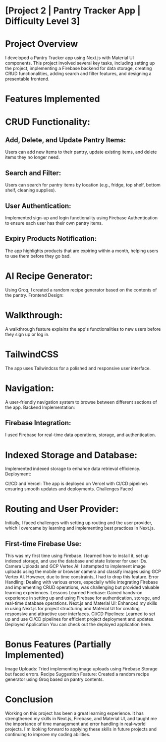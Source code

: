 # [Project 2 | Pantry Tracker App | Difficulty Level 3]
# Project Overview
I developed a Pantry Tracker app using Next.js with Material UI components. This project involved several key tasks, including setting up the project, implementing a Firebase backend for data storage, creating CRUD functionalities, adding search and filter features, and designing a presentable frontend.

# Features Implemented
# CRUD Functionality:

## Add, Delete, and Update Pantry Items:
Users can add new items to their pantry, update existing items, and delete items they no longer need.
## Search and Filter:
Users can search for pantry items by location (e.g., fridge, top shelf, bottom shelf, cleaning supplies).
## User Authentication: 
Implemented sign-up and login functionality using Firebase Authentication to ensure each user has their own pantry items.
## Expiry Products Notification: 
The app highlights products that are expiring within a month, helping users to use them before they go bad.
# AI Recipe Generator: 
Using Groq, I created a random recipe generator based on the contents of the pantry.
Frontend Design:

# Walkthrough:
A walkthrough feature explains the app's functionalities to new users before they sign up or log in.
# TailwindCSS 
The app uses Tailwindcss for a polished and responsive user interface.
# Navigation: 
A user-friendly navigation system to browse between different sections of the app.
Backend Implementation:

## Firebase Integration:
I used Firebase for real-time data operations, storage, and authentication.
# Indexed Storage and Database: 
Implemented indexed storage to enhance data retrieval efficiency.
Deployment:

CI/CD and Vercel: The app is deployed on Vercel with CI/CD pipelines ensuring smooth updates and deployments.
Challenges Faced
# Routing and User Provider:
Initially, I faced challenges with setting up routing and the user provider, which I overcame by learning and implementing best practices in Next.js.
## First-time Firebase Use: 
This was my first time using Firebase. I learned how to install it, set up indexed storage, and use the database and state listener for user IDs.
Camera Uploads and GCP Vertex AI: I attempted to implement image uploads using the mobile or browser camera and classify images using GCP Vertex AI. However, due to time constraints, I had to drop this feature.
Error Handling: Dealing with various errors, especially while integrating Firebase and implementing CRUD operations, was challenging but provided valuable learning experiences.
Lessons Learned
Firebase: Gained hands-on experience in setting up and using Firebase for authentication, storage, and real-time database operations.
Next.js and Material UI: Enhanced my skills in using Next.js for project structuring and Material UI for creating responsive and attractive user interfaces.
CI/CD Pipelines: Learned to set up and use CI/CD pipelines for efficient project deployment and updates.
Deployed Application
You can check out the deployed application here.

# Bonus Features (Partially Implemented)
Image Uploads: Tried implementing image uploads using Firebase Storage but faced errors.
Recipe Suggestion Feature: Created a random recipe generator using Groq based on pantry contents.
# Conclusion
Working on this project has been a great learning experience. It has strengthened my skills in Next.js, Firebase, and Material UI, and taught me the importance of time management and error handling in real-world projects. I'm looking forward to applying these skills in future projects and continuing to improve my coding abilities.
